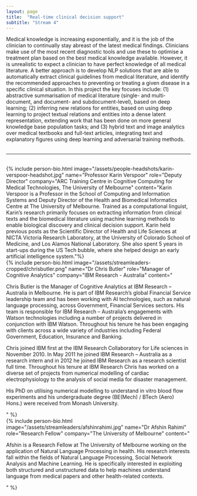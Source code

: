 ```yaml
---
layout: page
title:  "Real-time clinical decision support"
subtitle: "Stream 4"
---
```

Medical knowledge is increasing exponentially, and it is the job of the clinician to continually stay abreast of the latest medical findings. Clinicians make use of the most recent diagnostic tools and use these to optimise a treatment plan based on the best medical knowledge available. However, it is unrealistic to expect a clinician to have perfect knowledge of all medical literature. A better approach is to develop NLP solutions that are able to automatically extract clinical guidelines from medical literature, and identify the recommended approaches to preventing or treating a given disease in a specific clinical situation. In this project the key focuses include: (1) abstractive summarisation of medical literature (single- and multi-document, and document- and subdocument-level), based on deep learning; (2) inferring new relations for entities, based on using deep learning to project textual relations and entities into a dense latent representation, extending work that has been done on more general knowledge base population tasks; and (3) hybrid text and image analytics over medical textbooks and full-text articles, integrating text and explanatory figures using deep learning and adversarial training methods.
<br><br>
<hr>
<br>
{% include person-bio.html
image="/assets/people-headshots/karin-verspoor-headshot.jpg"
name="Professor Karin Verspoor"
role="Deputy Director"
company="ARC Training Centre in Cognitive Computing for Medical Technologies, The University of Melbourne"
content="Karin Verspoor is a Professor in the School of Computing and Information Systems and Deputy Director of the Health and Biomedical Informatics Centre at The University of Melbourne. Trained as a computational linguist, Karin’s research primarily focuses on extracting information from clinical texts and the biomedical literature using machine learning methods to enable biological discovery and clinical decision support. Karin held previous posts as the Scientific Director of Health and Life Sciences at NICTA Victoria Research Laboratory, at the University of Colorado School of Medicine, and Los Alamos National Laboratory. She also spent 5 years in start-ups during the US Tech bubble, where she helped design an early artificial intelligence system."%}
<br>
{% include person-bio.html
image="/assets/streamleaders-cropped/chrisbutler.png"
name="Dr Chris Butler"
role="Manager of Cognitive Analytics"
company="IBM Research - Australia"
content="<p>Chris Butler is the Manager of Cognitive Analytics at IBM Research – Australia in Melbourne. He is part of IBM Research’s global Financial Service leadership team and has been working with AI technologies, such as natural language processing, across Government, Financial Services sectors. His team is responsible for IBM Research – Australia’s engagements with Watson technologies including a number of projects delivered in conjunction with IBM Watson. Throughout his tenure he has been engaging with clients across a wide variety of industries including Federal Government, Education, Insurance and Banking.</p>
         <p>Chris joined IBM first at the IBM Research Collaboratory for Life sciences in November 2010. In May 2011 he joined IBM Research – Australia as a research intern and in 2012 he joined IBM Research as a research scientist full time.  Throughout his tenure at IBM Research Chris has worked on a diverse set of projects from numerical modelling of cardiac electrophysiology to the analysis of social media for disaster management.</p>
         <p>His PhD on utilising numerical modelling to understand in vitro blood flow experiments and his undergraduate degree (BE(Mech) / BTech (Aero) Hons.) were received from Monash University.</p>"
%}
<br>
{% include person-bio.html
image="/assets/streamleaders/afshinrahimi.jpg"
name="Dr Afshin Rahimi"
role="Research Fellow"
company="The University of Melbourne"
content="<p>Afshin is a Research Fellow at The University of Melbourne working on the application of Natural Language Processing in health. His research interests fall within the fields of Natural Language Processing, Social Network Analysis and Machine Learning. He is specifically interested in exploiting both structured and unstructured data to help machines understand language from medical papers and other health-related contexts.</p>"
%}
